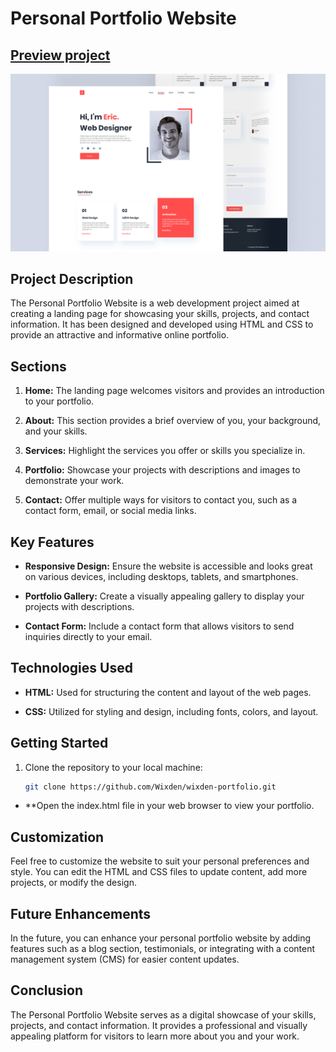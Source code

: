 # Personal Portfolio Website

## [Preview project](https://wixdenportfolio.vercel.app)

![preview img](/preview.png)

## Project Description

The Personal Portfolio Website is a web development project aimed at creating a landing page for showcasing your skills, projects, and contact information. It has been designed and developed using HTML and CSS to provide an attractive and informative online portfolio.

## Sections

1. **Home:** The landing page welcomes visitors and provides an introduction to your portfolio.

2. **About:** This section provides a brief overview of you, your background, and your skills.

3. **Services:** Highlight the services you offer or skills you specialize in.

4. **Portfolio:** Showcase your projects with descriptions and images to demonstrate your work.

5. **Contact:** Offer multiple ways for visitors to contact you, such as a contact form, email, or social media links.

## Key Features

- **Responsive Design:** Ensure the website is accessible and looks great on various devices, including desktops, tablets, and smartphones.

- **Portfolio Gallery:** Create a visually appealing gallery to display your projects with descriptions.

- **Contact Form:** Include a contact form that allows visitors to send inquiries directly to your email.

## Technologies Used

- **HTML:** Used for structuring the content and layout of the web pages.

- **CSS:** Utilized for styling and design, including fonts, colors, and layout.

## Getting Started

1. Clone the repository to your local machine:

   ```bash
   git clone https://github.com/Wixden/wixden-portfolio.git
   
- **Open the index.html file in your web browser to view your portfolio.

## Customization

Feel free to customize the website to suit your personal preferences and style. You can edit the HTML and CSS files to update content, add more projects, or modify the design.

## Future Enhancements

In the future, you can enhance your personal portfolio website by adding features such as a blog section, testimonials, or integrating with a content management system (CMS) for easier content updates.

## Conclusion

The Personal Portfolio Website serves as a digital showcase of your skills, projects, and contact information. It provides a professional and visually appealing platform for visitors to learn more about you and your work.
